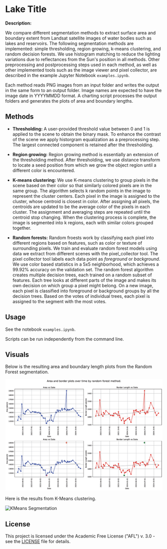 
# Lake Title

**Description:**  

We compare different segmentation methods to extract surface area and boundary extent from Landsat satellite images of water bodies such as lakes and reservoirs.  The following segmentation methods are implemented: simple thresholding, region growing, k-means clustering, and random decision forests.  We use histogram matching to reduce the lighting variations due to reflectances from the Sun's position in all methods.  Other preprocessing and postprocessing steps used in each method, as well as other implemented tools such as the image viewer and pixel collector, are described in the example Jupyter Notebook `examples.ipynb`.

Each method reads PNG images from an input folder and writes the output in the same form to an output folder.  Image names are expected to have the image date in YYYYMMDD format.  A charting script processes the output folders and generates the plots of area and boundary lengths. 

## Methods

- **Thresholding:** A user-provided threshold value between 0 and 1 is applied to the scene to obtain the binary mask.  To enhance the contrast of the scene we apply historgram equalization as a preprocessing step.  The largest connected component is retained after the thresholding.

- **Region growing:** Region growing method is essentially an extension of the thresholding method. After thresholding, we use distance transform to locate a seed position from which we grow the object region until a different color is encountered.

- **K-means clustering:** We use K-means clustering to group pixels in the scene based on their color so that similarly colored pixels are in the same group. The algorithm selects k random points in the image to represent the cluster centers. Each pixel in the image is assigned to the cluster, whose centroid is closest in color. After assigning all pixels, the centroids are updated to be the average color of the pixels in each cluster. The assignment and averaging steps are repeated until the centroid stop changing. When the clustering process is complete, the image is segmented into k regions, each with similar colors grouped together.

- **Random forests:** Random froests work by classifying each pixel into different regions based on features, such as color or texture of surrounding pixels. We train and evaluate random forest models using data we extract from different scenes with the pixel_collector tool.  The pixel collector tool labels each data point as *foreground* or *background*.  We use color based statistics in a 5x5 neighborhood, which achieves a 99.92% accuracy on the validation set.  The random forest algorithm creates multiple decision trees, each trained on a random subset of features.  Each tree looks at different parts of the image and makes its own decision on which group a pixel might belong.  On a new image, each pixel is classified into foreground or background groups by all the decision trees.  Based on the votes of individual trees, each pixel is assigned to the segment with the most votes.


## Usage

See the notebook `examples.ipynb`.

Scripts can be run independently from the command line.


## Visuals

Below is the resulting area and boundary length plots from the Random Forest segmentation.

![Random Forest Segmentation](plots/landsat_rdf.png)

Here is the results from K-Means clustering.

![KMeans Segmentation](plots/landsat_kmeans-1.png)


## License

This project is licensed under the Academic Free License ("AFL") v. 3.0 - see the [LICENSE](license) file for details.
